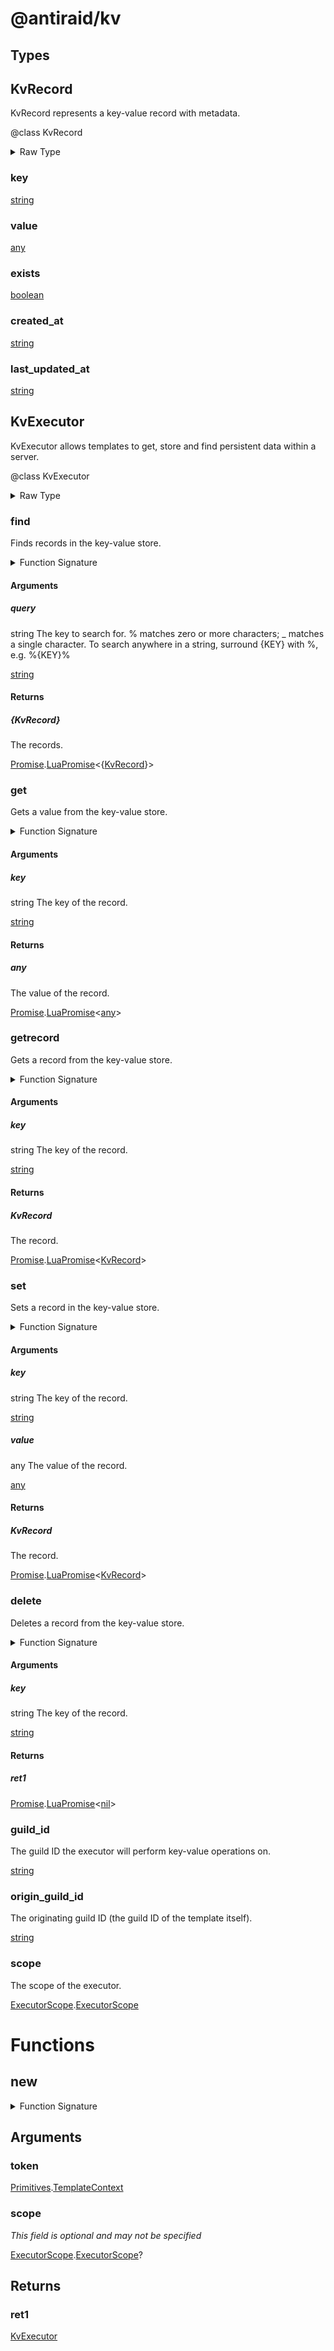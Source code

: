 <div id="@antiraid/kv"></div>

# @antiraid/kv

<div id="Types"></div>

## Types

<div id="KvRecord"></div>

## KvRecord

KvRecord represents a key-value record with metadata.

@class KvRecord

<details>
<summary>Raw Type</summary>

```luau
--- KvRecord represents a key-value record with metadata.
---@class KvRecord
---@field key string The key of the record.
---@field value any The value of the record.
---@field exists boolean Whether the record exists.
---@field created_at string The timestamp when the record was created.
---@field last_updated_at string The timestamp when the record was last updated.
type KvRecord = {
	key: string,

	value: any,

	exists: boolean,

	created_at: string,

	last_updated_at: string
}
```

</details>

<div id="key"></div>

### key

[string](#string)

<div id="value"></div>

### value

[any](#any)

<div id="exists"></div>

### exists

[boolean](#boolean)

<div id="created_at"></div>

### created_at

[string](#string)

<div id="last_updated_at"></div>

### last_updated_at

[string](#string)

<div id="KvExecutor"></div>

## KvExecutor

KvExecutor allows templates to get, store and find persistent data within a server.

@class KvExecutor

<details>
<summary>Raw Type</summary>

```luau
--- KvExecutor allows templates to get, store and find persistent data within a server.
---@class KvExecutor
type KvExecutor = {
	--- The guild ID the executor will perform key-value operations on.
	guild_id: string,

	--- The originating guild ID (the guild ID of the template itself).
	origin_guild_id: string,

	--- The scope of the executor.
	scope: ExecutorScope.ExecutorScope,

	--- Finds records in the key-value store.
	--- @param query string The key to search for. % matches zero or more characters; _ matches a single character. To search anywhere in a string, surround {KEY} with %, e.g. %{KEY}%
	--- @return {KvRecord} The records.
	find: (self: KvExecutor, query: string) -> Promise.LuaPromise<{KvRecord}>,

	--- Gets a value from the key-value store.
	--- @param key string The key of the record.
	--- @return any The value of the record.
	get: (self: KvExecutor, key: string) -> Promise.LuaPromise<any>,

	--- Gets a record from the key-value store.
	--- @param key string The key of the record.
	--- @return KvRecord The record.
	getrecord: (self: KvExecutor, key: string) -> Promise.LuaPromise<KvRecord>,

	--- Sets a record in the key-value store.
	--- @param key string The key of the record.
	--- @param value any The value of the record.
	--- @return KvRecord The record.
	set: (self: KvExecutor, key: string, value: any) -> Promise.LuaPromise<KvRecord>,

	--- Deletes a record from the key-value store.
	--- @param key string The key of the record.
	delete: (self: KvExecutor, key: string) -> Promise.LuaPromise<nil>
}
```

</details>

<div id="find"></div>

### find

Finds records in the key-value store.

<details>
<summary>Function Signature</summary>

```luau
--- Finds records in the key-value store.
--- @param query string The key to search for. % matches zero or more characters; _ matches a single character. To search anywhere in a string, surround {KEY} with %, e.g. %{KEY}%
--- @return {KvRecord} The records.
find: (self: KvExecutor, query: string) -> Promise.LuaPromise<{KvRecord}>
```

</details>

<div id="Arguments"></div>

#### Arguments

<div id="query"></div>

##### query

string The key to search for. % matches zero or more characters; _ matches a single character. To search anywhere in a string, surround {KEY} with %, e.g. %{KEY}%

[string](#string)

<div id="Returns"></div>

#### Returns

<div id="{KvRecord}"></div>

##### {KvRecord}

The records.

[Promise](./promise.md).[LuaPromise](./promise.md#LuaPromise)&lt;{[KvRecord](#KvRecord)}&gt;<div id="get"></div>

### get

Gets a value from the key-value store.

<details>
<summary>Function Signature</summary>

```luau
--- Gets a value from the key-value store.
--- @param key string The key of the record.
--- @return any The value of the record.
get: (self: KvExecutor, key: string) -> Promise.LuaPromise<any>
```

</details>

<div id="Arguments"></div>

#### Arguments

<div id="key"></div>

##### key

string The key of the record.

[string](#string)

<div id="Returns"></div>

#### Returns

<div id="any"></div>

##### any

The value of the record.

[Promise](./promise.md).[LuaPromise](./promise.md#LuaPromise)&lt;[any](#any)&gt;<div id="getrecord"></div>

### getrecord

Gets a record from the key-value store.

<details>
<summary>Function Signature</summary>

```luau
--- Gets a record from the key-value store.
--- @param key string The key of the record.
--- @return KvRecord The record.
getrecord: (self: KvExecutor, key: string) -> Promise.LuaPromise<KvRecord>
```

</details>

<div id="Arguments"></div>

#### Arguments

<div id="key"></div>

##### key

string The key of the record.

[string](#string)

<div id="Returns"></div>

#### Returns

<div id="KvRecord"></div>

##### KvRecord

The record.

[Promise](./promise.md).[LuaPromise](./promise.md#LuaPromise)&lt;[KvRecord](#KvRecord)&gt;<div id="set"></div>

### set

Sets a record in the key-value store.

<details>
<summary>Function Signature</summary>

```luau
--- Sets a record in the key-value store.
--- @param key string The key of the record.
--- @param value any The value of the record.
--- @return KvRecord The record.
set: (self: KvExecutor, key: string, value: any) -> Promise.LuaPromise<KvRecord>
```

</details>

<div id="Arguments"></div>

#### Arguments

<div id="key"></div>

##### key

string The key of the record.

[string](#string)

<div id="value"></div>

##### value

any The value of the record.

[any](#any)

<div id="Returns"></div>

#### Returns

<div id="KvRecord"></div>

##### KvRecord

The record.

[Promise](./promise.md).[LuaPromise](./promise.md#LuaPromise)&lt;[KvRecord](#KvRecord)&gt;<div id="delete"></div>

### delete

Deletes a record from the key-value store.

<details>
<summary>Function Signature</summary>

```luau
--- Deletes a record from the key-value store.
--- @param key string The key of the record.
delete: (self: KvExecutor, key: string) -> Promise.LuaPromise<nil>
```

</details>

<div id="Arguments"></div>

#### Arguments

<div id="key"></div>

##### key

string The key of the record.

[string](#string)

<div id="Returns"></div>

#### Returns

<div id="ret1"></div>

##### ret1

[Promise](./promise.md).[LuaPromise](./promise.md#LuaPromise)&lt;[nil](#nil)&gt;<div id="guild_id"></div>

### guild_id

The guild ID the executor will perform key-value operations on.

[string](#string)

<div id="origin_guild_id"></div>

### origin_guild_id

The originating guild ID (the guild ID of the template itself).

[string](#string)

<div id="scope"></div>

### scope

The scope of the executor.

[ExecutorScope](./executorscope.md).[ExecutorScope](./executorscope.md#ExecutorScope)

<div id="Functions"></div>

# Functions

<div id="new"></div>

## new

<details>
<summary>Function Signature</summary>

```luau
function new(token: Primitives.TemplateContext, scope: ExecutorScope.ExecutorScope?) -> KvExecutor end
```

</details>

<div id="Arguments"></div>

## Arguments

<div id="token"></div>

### token

[Primitives](./primitives.md).[TemplateContext](./primitives.md#TemplateContext)

<div id="scope"></div>

### scope

*This field is optional and may not be specified*

[ExecutorScope](./executorscope.md).[ExecutorScope](./executorscope.md#ExecutorScope)?

<div id="Returns"></div>

## Returns

<div id="ret1"></div>

### ret1

[KvExecutor](#KvExecutor)